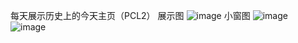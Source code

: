 每天展示历史上的今天主页（PCL2）
展示图
![image](https://github.com/user-attachments/assets/1d9f8bec-e9e5-4a60-8615-be1449adbfc3)
小窗图
![image](https://github.com/user-attachments/assets/6812d270-ab07-4625-883b-b9ac6fc65e46)
![image](https://github.com/user-attachments/assets/7b8ae3e4-c119-405e-af3c-dac08ac3cf45)
